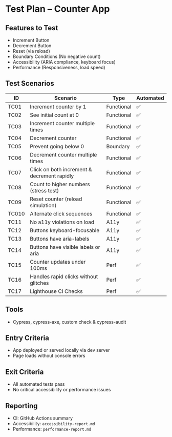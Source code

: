# Test Plan – Counter App

## Features to Test
- Increment Button
- Decrement Button
- Reset (via reload)
- Boundary Conditions (No negative count)
- Accessibility (ARIA compliance, keyboard focus)
- Performance (Responsiveness, load speed)

## Test Scenarios

| ID   | Scenario                                | Type       | Automated |
|------|-----------------------------------------|------------|-----------|
| TC01 | Increment counter by 1                  | Functional | ✅        |
| TC02 | See initial count at 0                  | Functional | ✅        |
| TC03 | Increment counter multiple times        | Functional | ✅        |
| TC04 | Decrement counter                       | Functional | ✅        |
| TC05 | Prevent going below 0                   | Boundary   | ✅        |
| TC06 | Decrement counter multiple times            | Functional | ✅        |
| TC07 | Click on both increment & decrement rapidly   | Functional | ✅        |
| TC08 | Count to higher numbers (stress test)   | Functional | ✅        |
| TC09 | Reset counter (reload simulation)       | Functional | ✅        |
| TC010 | Alternate click sequences               | Functional | ✅        |
| TC11 | No a11y violations on load              | A11y       | ✅        |
| TC12 | Buttons keyboard-focusable              | A11y       | ✅        |
| TC13 | Buttons have aria-labels                | A11y       | ✅        |
| TC14 | Buttons have visible labels or aria     | A11y       | ✅        |
| TC15 | Counter updates under 100ms             | Perf       | ✅        |
| TC16 | Handles rapid clicks without glitches   | Perf       | ✅        |
| TC17 | Lighthouse CI Checks                    | Perf       | ✅        |


## Tools
- Cypress, cypress-axe, custom check & cypress-audit

## Entry Criteria
- App deployed or served locally via dev server
- Page loads without console errors

## Exit Criteria
- All automated tests pass
- No critical accessibility or performance issues

## Reporting
- CI: GitHub Actions summary
- Accessibility: `accessibility-report.md`
- Performance: `performance-report.md`
